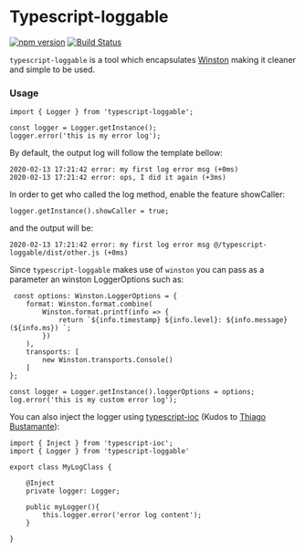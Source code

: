 # Typescript-loggable

[![npm version](https://badge.fury.io/js/typescript-loggable.svg)](https://badge.fury.io/js/typescript-loggable)
[![Build Status](https://travis-ci.org/biharck/typescript-loggable.svg?branch=master)](https://travis-ci.org/biharck/typescript-loggable)

`typescript-loggable` is a tool which encapsulates [Winston](https://github.com/winstonjs/winston) making it cleaner and simple to be used.

### Usage
```
import { Logger } from 'typescript-loggable';

const logger = Logger.getInstance();
logger.error('this is my error log');
```

By default, the output log will follow the template bellow:
```
2020-02-13 17:21:42 error: my first log error msg (+0ms) 
2020-02-13 17:21:42 error: ops, I did it again (+3ms) 
```

In order to get who called the log method, enable the feature showCaller:
```
logger.getInstance().showCaller = true;
```

and the output will be:
```
2020-02-13 17:21:42 error: my first log error msg @/typescript-loggable/dist/other.js (+0ms)
```

Since `typescript-loggable` makes use of `winston` you can pass as a parameter an winston LoggerOptions such as:
```
 const options: Winston.LoggerOptions = {
    format: Winston.format.combine(
        Winston.format.printf(info => {
            return `${info.timestamp} ${info.level}: ${info.message} (${info.ms}) `;
        })
    ),
    transports: [
        new Winston.transports.Console()
    ]
};

const logger = Logger.getInstance().loggerOptions = options;
log.error('this is my custom error log');
```

You can also inject the logger using [typescript-ioc](https://www.npmjs.com/package/typescript-ioc) (Kudos to [Thiago Bustamante](https://www.npmjs.com/~trbustamante)):

```
import { Inject } from 'typescript-ioc';
import { Logger } from 'typescript-loggable'

export class MyLogClass {

    @Inject
    private logger: Logger;

    public myLogger(){
        this.logger.error('error log content');
    }

}
```